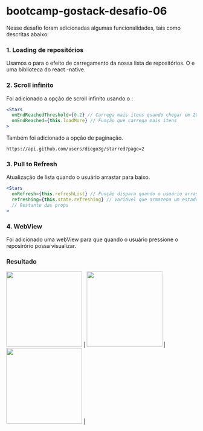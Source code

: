 # bootcamp-gostack-desafio-06

Nesse desafio foram adicionadas algumas funcionalidades, tais como descritas abaixo:

### 1. Loading de repositórios

Usamos o  <ActivityIndicator /> para o efeito de carregamento da nossa lista de repositórios. O <ActivityIndicator /> e uma biblioteca do react -native.

### 2. Scroll infinito

Foi adicionado a opção de scroll infinito usando o :

```jsx
<Stars
  onEndReachedThreshold={0.2} // Carrega mais itens quando chegar em 20% do fim
  onEndReached={this.loadMore} // Função que carrega mais itens
>
```

Também foi adicionado a opção de paginação.

```
https://api.github.com/users/diego3g/starred?page=2

```

### 

### 3. Pull to Refresh

Atualização de lista quando o usuário arrastar para baixo.

```jsx
<Stars
  onRefresh={this.refreshList} // Função dispara quando o usuário arrasta a lista pra baixo
  refreshing={this.state.refreshing} // Variável que armazena um estado true/false que representa se a lista está atualizando
  // Restante das props
>
```

### 4. WebView

Foi adicionado uma webView para que quando o usuário pressione o reposirório possa visualizar.

### Resultado

<img src="https://user-images.githubusercontent.com/32397288/102946059-5403f880-449e-11eb-998d-a5e699ec539e.png" width="200"> | <img src="https://user-images.githubusercontent.com/32397288/102946073-5b2b0680-449e-11eb-9784-4b5e1ab0c169.png" width="200"> | <img src="https://user-images.githubusercontent.com/32397288/102946092-62521480-449e-11eb-855b-f930495e3ebc.png" width="200"> | 

